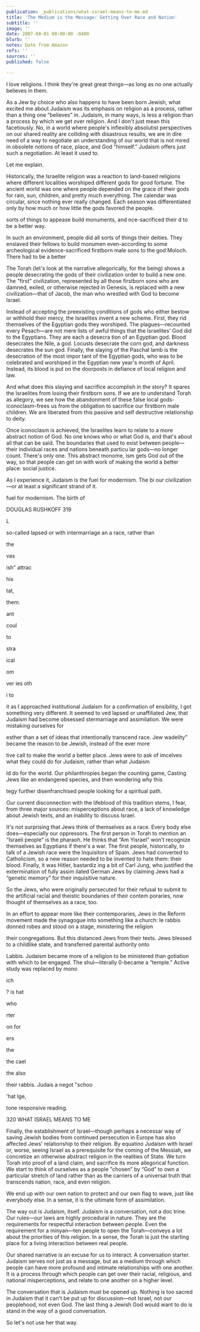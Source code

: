 ```yaml
---
publication: _publications/what-israel-means-to-me.md
title: 'The Medium is the Message: Getting Over Race and Nation'
subtitle: ''
image: ''
date: 2007-08-01 00:00:00 -0400
blurb: ''
notes: Date from Amazon
refs: ''
sources: ''
published: false

---
```

I love religions. I think they're great great things—as long as no one actually believes in them.

As a Jew by choice who also happens to have been born Jewish, what excited me about Judaism was its emphasis on religion as a process, rather than a thing one “believes” in. Judaism, in many ways, is less a religion than a process by which we get over religion. And I don't just mean this facetiously. No, in a world where people's inflexibly absolutist perspectives on our shared reality are colliding with disastrous results, we are in dire need of a way to negotiate an understanding of our world that is not mired in obsolete notions of race, place, and God "himself.” Judaism offers just such a negotiation. At least it used to.

Let me explain.

Historically, the Israelite religion was a reaction to land-based religions where different localities worshiped different gods for good fortune. The ancient world was one where people depended on the grace of their gods for rain, sun, children, and pretty much everything. The calendar was circular, since nothing ever really changed. Each season was differentiated only by how much or how little the gods favored the people.

sorts of things to appease build monuments, and nce-sacrificed their d to be a better way.

In such an environment, people did all sorts of things their deities. They enslaved their fellows to build monumen even-according to some archeological evidence-sacrificed firstborn male sons to the god Moloch. There had to be a better

The Torah (let's look at the narrative allegorically, for the being) shows a people desecrating the gods of their civilization order to build a new one. The "first" civilization, represented by all those firstborn sons who are damned, exiled, or otherwise rejected in Genesis, is replaced with a new civilization—that of Jacob, the man who wrestled with God to become Israel.

Instead of accepting the preexisting conditions of gods who either bestow or withhold their mercy, the Israelites invent a new scheme. First, they rid themselves of the Egyptian gods they worshiped. The plagues—recounted every Pesach—are not mere lists of awful things that the Israelites' God did to the Egyptians. They are each a desecra tion of an Egyptian god. Blood desecrates the Nile, a god. Locusts desecrate the corn god, and darkness desecrates the sun god. Finally, the slaying of the Paschal lamb is the desecration of the most impor tant of the Egyptian gods, who was to be celebrated and worshiped in the Egyptian new year's month of April. Instead, its blood is put on the doorposts in defiance of local religion and law.

And what does this slaying and sacrifice accomplish in the story? It spares the Israelites from losing their firstborn sons. If we are to understand Torah as allegory, we see how the abandonment of these false local gods-iconoclasm-frees us from the obligation to sacrifice our firstborn male children. We are liberated from this passive and self destructive relationship to deity.

Once iconoclasm is achieved, the Israelites learn to relate to a more abstract notion of God. No one knows who or what God is, and that's about all that can be said. The boundaries that used to exist between people—their individual races and nations beneath particu lar gods—no longer count. There's only one. This abstract monome, ism gets God out of the way, so that people can get on with work of making the world a better place: social justice.

As I experience it, Judaism is the fuel for modernism. The bi our civilization—or at least a significant strand of it.

fuel for modernism. The birth of

DOUGLAS RUSHKOFF 319

L

so-called lapsed or with intermarriage an a race, rather than

the

vas

ish" attrac

his

tat,

them.

ant

coul

to

stra

ical

om

ver ies oth

i to

it as I approached institutional Judaism for a confirmation of ensibility, I got something very different. It seemed to ved lapsed or unaffiliated Jew, that Judaism had become obsessed stermarriage and assimilation. We were mistaking ourselves for

esther than a set of ideas that intentionally transcend race. Jew wadelity” became the reason to be Jewish, instead of the ever more

tive call to make the world a better place. Jews were to ask of imcelves what they could do for Judaism, rather than what Judaism

ld do for the world. Our philanthropies began the counting game, Casting Jews like an endangered species, and then wondering why this

tegy further disenfranchised people looking for a spiritual path.

Our current disconnection with the lifeblood of this tradition stems, I fear, from three major sources: misperceptions about race, a lack of knowledge about Jewish texts, and an inability to discuss Israel.

It's not surprising that Jews think of themselves as a race. Every body else does—especially our oppressors. The first person in Torah to mention an “Israeli people” is the pharaoh. He thinks that “Am Yisrael” won't recognize themselves as Egyptians if there's a war. The first people, historically, to talk of a Jewish race were the Inquisitors of Spain. Jews had converted to Catholicism, so a new reason needed to be invented to hate them: their blood. Finally, it was Hitler, bastardiz ing a bit of Carl Jung, who justified the extermination of fully assim ilated German Jews by claiming Jews had a “genetic memory” for their inquisitive nature.

So the Jews, who were originally persecuted for their refusal to submit to the artificial racial and theistic boundaries of their contem poraries, now thought of themselves as a race, too.

In an effort to appear more like their contemporaries, Jews in the Reform movement made the synagogue into something like a church: le rabbis donned robes and stood on a stage, ministering the religion

their congregations. But this distanced Jews from their texts. Jews blessed to a childlike state, and transferred parental authority onto

Labbis. Judaism became more of a religion to be ministered than gotiation with which to be engaged. The shul—literally 0-became a “temple.” Active study was replaced by mono

ich

? is hat

who

rter

on for

ers

the

the cael

the also

their rabbis. Judais a negot "schoo

'hat Ige,

tone responsive reading.

320 WHAT ISRAEL MEANS TO ME

Finally, the establishment of Israel—though perhaps a necessar way of saving Jewish bodies from continued persecution in Europe has also affected Jews' relationship to their religion. By equatino Judaism with Israel or, worse, seeing Israel as a prerequisite for the coming of the Messiah, we concretize an otherwise abstract religion in the realities of State. We turn Torah into proof of a land claim, and sacrifice its more allegorical function. We start to think of ourselves as a people "chosen” by “God” to own a particular stretch of land rather than as the carriers of a universal truth that transcends nation, race, and even religion.

We end up with our own nation to protect and our own flag to wave, just like everybody else. In a sense, it is the ultimate form of assimilation.

The way out is Judaism, itself. Judaism is a conversation, not a doc trine. Our rules—our laws are highly procedural in nature. They are the requirements for respectful interaction between people. Even the requirement for a minyan—ten people to open the Torah—conveys a lot about the priorities of this religion. In a sense, the Torah is just the starting place for a living interaction between real people.

Our shared narrative is an excuse for us to interact. A conversation starter. Judaism serves not just as a message, but as a medium through which people can have more profound and intimate relationships with one another. It is a process through which people can get over their racial, religious, and national misperceptions, and relate to one another on a higher level.

The conversation that is Judaism must be opened up. Nothing is too sacred in Judaism that it can't be put up for discussion—not Israel, not our peoplehood, not even God. The last thing a Jewish God would want to do is stand in the way of a good conversation.

So let's not use her that way.